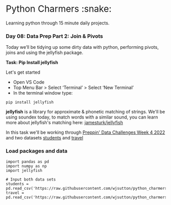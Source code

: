 <h1 style="font-weight:normal">
  Python Charmers :snake:
</h1>

Learning python through 15 minute daily projects.

### Day 08: Data Prep Part 2: Join & Pivots 

Today we’ll be tidying up some dirty data with python, performing pivots, joins and using the jellyfish package.

**Task: Pip Install jellyfish**

Let's get started

- Open VS Code
- Top Menu Bar > Select ‘Terminal’ > Select ‘New Terminal’
- In the terminal window type:
```
pip install jellyfish
```
**jellyfish** is a library for approximate & phonetic matching of strings. We'll be using soundex today, to match words with a similar sound, you can learn more about jellyfish's matching here: [jamesturk/jellyfish](https://github.com/jamesturk/jellyfish)

In this task we'll be working through [Preppin' Data Challenges Week 4 2022](https://preppindata.blogspot.com/2022/01/2022-week-4-prep-school-travel-plans.html) and two datasets [students]() and [travel]()

### Load packages and data
```
import pandas as pd
import numpy as np
import jellyfish

# Input both data sets
students = pd.read_csv('https://raw.githubusercontent.com/wjsutton/python_charmers/main/data/students.csv')
travel = pd.read_csv('https://raw.githubusercontent.com/wjsutton/python_charmers/main/data/travel.csv')
```
